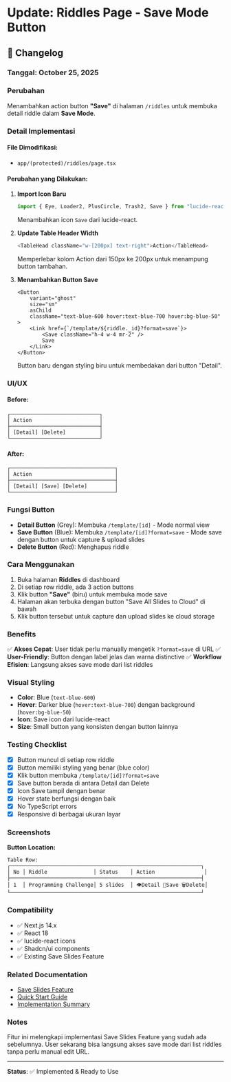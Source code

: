 # Update: Riddles Page - Save Mode Button

## 📝 Changelog

### Tanggal: October 25, 2025

### Perubahan

Menambahkan action button **"Save"** di halaman `/riddles` untuk membuka detail riddle dalam **Save Mode**.

### Detail Implementasi

#### File Dimodifikasi:

-   `app/(protected)/riddles/page.tsx`

#### Perubahan yang Dilakukan:

1. **Import Icon Baru**

    ```typescript
    import { Eye, Loader2, PlusCircle, Trash2, Save } from "lucide-react";
    ```

    Menambahkan icon `Save` dari lucide-react.

2. **Update Table Header Width**

    ```typescript
    <TableHead className="w-[200px] text-right">Action</TableHead>
    ```

    Memperlebar kolom Action dari 150px ke 200px untuk menampung button tambahan.

3. **Menambahkan Button Save**
    ```tsx
    <Button
        variant="ghost"
        size="sm"
        asChild
        className="text-blue-600 hover:text-blue-700 hover:bg-blue-50"
    >
        <Link href={`/template/${riddle._id}?format=save`}>
            <Save className="h-4 w-4 mr-2" />
            Save
        </Link>
    </Button>
    ```
    Button baru dengan styling biru untuk membedakan dari button "Detail".

### UI/UX

#### Before:

```
┌─────────────────────────────┐
│ Action                      │
├─────────────────────────────┤
│ [Detail] [Delete]           │
└─────────────────────────────┘
```

#### After:

```
┌──────────────────────────────────┐
│ Action                           │
├──────────────────────────────────┤
│ [Detail] [Save] [Delete]         │
└──────────────────────────────────┘
```

### Fungsi Button

-   **Detail Button** (Grey): Membuka `/template/[id]` - Mode normal view
-   **Save Button** (Blue): Membuka `/template/[id]?format=save` - Mode save dengan button untuk capture & upload slides
-   **Delete Button** (Red): Menghapus riddle

### Cara Menggunakan

1. Buka halaman **Riddles** di dashboard
2. Di setiap row riddle, ada 3 action buttons
3. Klik button **"Save"** (biru) untuk membuka mode save
4. Halaman akan terbuka dengan button "Save All Slides to Cloud" di bawah
5. Klik button tersebut untuk capture dan upload slides ke cloud storage

### Benefits

✅ **Akses Cepat**: User tidak perlu manually mengetik `?format=save` di URL
✅ **User-Friendly**: Button dengan label jelas dan warna distinctive
✅ **Workflow Efisien**: Langsung akses save mode dari list riddles

### Visual Styling

-   **Color**: Blue (`text-blue-600`)
-   **Hover**: Darker blue (`hover:text-blue-700`) dengan background (`hover:bg-blue-50`)
-   **Icon**: Save icon dari lucide-react
-   **Size**: Small button yang konsisten dengan button lainnya

### Testing Checklist

-   [x] Button muncul di setiap row riddle
-   [x] Button memiliki styling yang benar (blue color)
-   [x] Klik button membuka `/template/[id]?format=save`
-   [x] Save button berada di antara Detail dan Delete
-   [x] Icon Save tampil dengan benar
-   [x] Hover state berfungsi dengan baik
-   [x] No TypeScript errors
-   [x] Responsive di berbagai ukuran layar

### Screenshots

**Button Location:**

```
Table Row:
┌──────────────────────────────────────────────────────────────┐
│ No │ Riddle               │ Status    │ Action                │
├──────────────────────────────────────────────────────────────┤
│ 1  │ Programming Challenge│ 5 slides  │ 👁️Detail 💾Save 🗑️Delete│
└──────────────────────────────────────────────────────────────┘
```

### Compatibility

-   ✅ Next.js 14.x
-   ✅ React 18
-   ✅ lucide-react icons
-   ✅ Shadcn/ui components
-   ✅ Existing Save Slides Feature

### Related Documentation

-   [Save Slides Feature](./SAVE_SLIDES_FEATURE.md)
-   [Quick Start Guide](./SAVE_SLIDES_QUICKSTART.md)
-   [Implementation Summary](./IMPLEMENTATION_SUMMARY.md)

### Notes

Fitur ini melengkapi implementasi Save Slides Feature yang sudah ada sebelumnya. User sekarang bisa langsung akses save mode dari list riddles tanpa perlu manual edit URL.

---

**Status**: ✅ Implemented & Ready to Use
